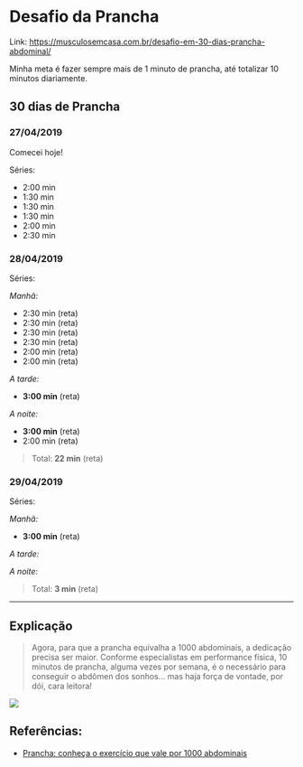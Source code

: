 # Desafio da Prancha

Link: https://musculosemcasa.com.br/desafio-em-30-dias-prancha-abdominal/

Minha meta é fazer sempre mais de 1 minuto de prancha, até totalizar 10 minutos diariamente.

## 30 dias de Prancha

### 27/04/2019
Comecei hoje!

Séries:


- 2:00 min
- 1:30 min
- 1:30 min
- 1:30 min
- 2:00 min
- 2:30 min


### 28/04/2019

Séries:

*Manhã:*
- 2:30 min (reta)
- 2:30 min (reta)
- 2:30 min (reta)
- 2:30 min (reta)
- 2:00 min (reta)
- 2:00 min (reta)


*A tarde:*
- **3:00 min** (reta)

*A noite:*
- **3:00 min** (reta)
- 2:00 min (reta)

> Total: **22 min** (reta)


### 29/04/2019

Séries:

*Manhã:*
- **3:00 min** (reta)

*A tarde:*

*A noite:*

> Total: **3 min**  (reta)



<hr>

## Explicação 


> Agora, para que a prancha equivalha a 1000 abdominais, a dedicação precisa ser maior. Conforme especialistas em performance física, 10 minutos de prancha, alguma vezes por semana, é o necessário para conseguir o abdômen dos sonhos… mas haja força de vontade, por dói, cara leitora!


![](https://i.imgur.com/MluXv7f.jpg)

## Referências:

- [Prancha: conheça o exercício que vale por 1000 abdominais](https://areademulher.r7.com/beleza/prancha-conheca-o-exercicio-que-vale-por-1000-abdominais/)